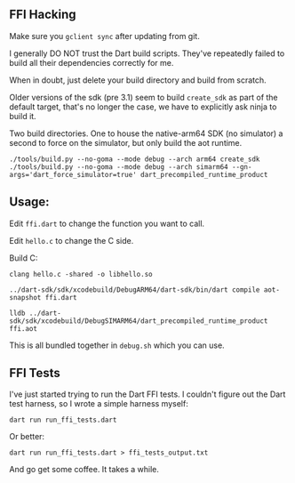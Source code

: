 ## FFI Hacking

Make sure you `gclient sync` after updating from git.

I generally DO NOT trust the Dart build scripts.  They've repeatedly failed
to build all their dependencies correctly for me.

When in doubt, just delete your build directory and build from scratch.

Older versions of the sdk (pre 3.1) seem to build `create_sdk` as part of the
default target, that's no longer the case, we have to explicitly ask ninja
to build it.

Two build directories.  One to house the native-arm64 SDK (no simulator) a
second to force on the simulator, but only build the aot runtime.

```
./tools/build.py --no-goma --mode debug --arch arm64 create_sdk
./tools/build.py --no-goma --mode debug --arch simarm64 --gn-args='dart_force_simulator=true' dart_precompiled_runtime_product
```

## Usage:

Edit `ffi.dart` to change the function you want to call.

Edit `hello.c` to change the C side.

Build C:
```
clang hello.c -shared -o libhello.so
```

```
../dart-sdk/sdk/xcodebuild/DebugARM64/dart-sdk/bin/dart compile aot-snapshot ffi.dart 
```

```
lldb ../dart-sdk/sdk/xcodebuild/DebugSIMARM64/dart_precompiled_runtime_product ffi.aot
```

This is all bundled together in `debug.sh` which you can use.

## FFI Tests

I've just started trying to run the Dart FFI tests.  I couldn't figure
out the Dart test harness, so I wrote a simple harness myself:

`dart run run_ffi_tests.dart`

Or better:

`dart run run_ffi_tests.dart > ffi_tests_output.txt`

And go get some coffee.  It takes a while.
